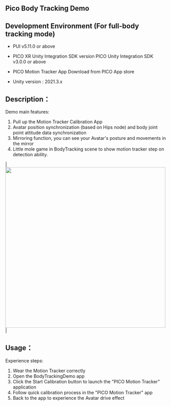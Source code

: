 ## Pico Body Tracking Demo

## Development Environment (For full-body tracking mode)
- PUI v5.11.0 or above

- PICO XR Unity Integration SDK version
PICO Unity Integration SDK v3.0.0 or above

- PICO Motion Tracker App
Download from PICO App store

- Unity version : 2021.3.x

## Description：

Demo main features:
1. Pull up the Motion Tracker Calibration App
2. Avatar position synchronization (based on Hips node) and body joint point attitude data synchronization
3. Mirroring function, you can see your Avatar's posture and movements in the mirror
4. Little mole game in BodyTracking scene to show motion tracker step on detection ability.

|<img src="./Unity_mole.mp4" width="500"> |

## Usage：
Experience steps:
1. Wear the Motion Tracker correctly
2. Open the BodyTrackingDemo app
  1. Click the Start Calibration button to launch the "PICO Motion Tracker" application
  2. Follow quick calibration process in the "PICO Motion Tracker" app
  3. Back to the app to experience the Avatar drive effect

